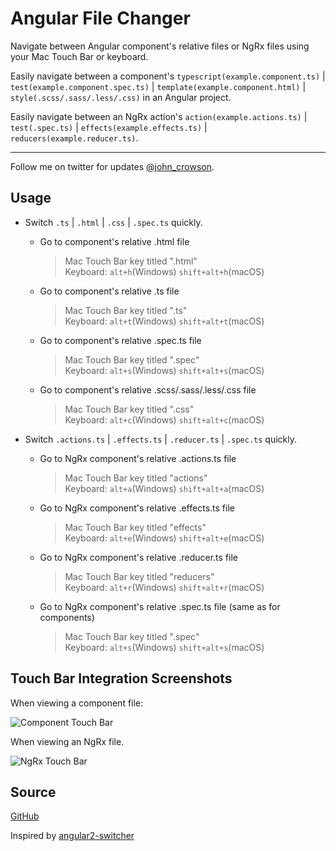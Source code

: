 # Angular File Changer

Navigate between Angular component's relative files or NgRx files using your Mac Touch Bar or keyboard.

Easily navigate between a component's `typescript(example.component.ts)` | `test(example.component.spec.ts)` | `template(example.component.html)` | `style(.scss/.sass/.less/.css)` in an Angular project.

Easily navigate between an NgRx action's `action(example.actions.ts)` | `test(.spec.ts)` | `effects(example.effects.ts)` | `reducers(example.reducer.ts)`.

---

Follow me on twitter for updates [@john_crowson](https://twitter.com/john_crowson).

## Usage

* Switch `.ts` | `.html` | `.css` | `.spec.ts` quickly.

  * Go to component's relative .html file

    > Mac Touch Bar key titled ".html"<br>
    > Keyboard: `alt+h`(Windows) `shift+alt+h`(macOS)

  * Go to component's relative .ts file

    > Mac Touch Bar key titled ".ts"<br>
    > Keyboard: `alt+t`(Windows) `shift+alt+t`(macOS)

  * Go to component's relative .spec.ts file

    > Mac Touch Bar key titled ".spec"<br>
    > Keyboard: `alt+s`(Windows) `shift+alt+s`(macOS)

  * Go to component's relative .scss/.sass/.less/.css file

    > Mac Touch Bar key titled ".css"<br>
    > Keyboard: `alt+c`(Windows) `shift+alt+c`(macOS)

* Switch `.actions.ts` | `.effects.ts` | `.reducer.ts` | `.spec.ts` quickly.

  * Go to NgRx component's relative .actions.ts file

    > Mac Touch Bar key titled "actions"<br>
    > Keyboard: `alt+a`(Windows) `shift+alt+a`(macOS)

  * Go to NgRx component's relative .effects.ts file

    > Mac Touch Bar key titled "effects"<br>
    > Keyboard: `alt+e`(Windows) `shift+alt+e`(macOS)

  * Go to NgRx component's relative .reducer.ts file

    > Mac Touch Bar key titled "reducers"<br>
    > Keyboard: `alt+r`(Windows) `shift+alt+r`(macOS)

  * Go to NgRx component's relative .spec.ts file (same as for components)

    > Mac Touch Bar key titled ".spec"<br>
    > Keyboard: `alt+s`(Windows) `shift+alt+s`(macOS)
    
## Touch Bar Integration Screenshots

When viewing a component file:

![Component Touch Bar](https://github.com/jtcrowson/angular-file-changer/raw/master/images/component-touchbar.png)

When viewing an NgRx file.

![NgRx Touch Bar](https://github.com/jtcrowson/angular-file-changer/blob/master/images/ngrx-touchbar.png?raw=true)

## Source

[GitHub](https://github.com/jtcrowson/angular-file-changer)

Inspired by [angular2-switcher](https://marketplace.visualstudio.com/items?itemName=infinity1207.angular2-switcher)
